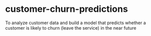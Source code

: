 # customer-churn-predictions
To analyze customer data and build a model that predicts whether a customer is likely to churn (leave the service) in the near future
